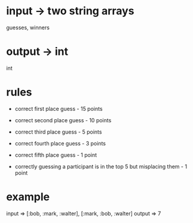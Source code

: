 # input -> two string arrays
  guesses, winners
# output -> int
  int

# rules
* correct first place guess - 15 points
* correct second place guess - 10 points
* correct third place guess - 5 points
* correct fourth place guess - 3 points
* correct fifth place guess - 1 point

* correctly guessing a participant is in the top 5
  but misplacing them - 1 point

# example
input  => [:bob, :mark, :walter], [:mark, :bob, :walter]
output => 7
